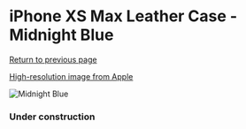 # iPhone XS Max Leather Case - Midnight Blue

[Return to previous page](/iphone_x)

[High-resolution image from Apple](https://store.storeimages.cdn-apple.com/8756/as-images.apple.com/is/MRWU2?wid=4500&hei=4500&fmt=png)

<div style="width: 384px"><img src="/everyphone/MRWU2.png" alt="Midnight Blue"></div>

### Under construction
